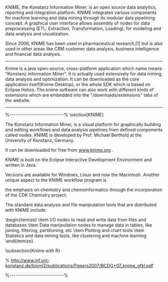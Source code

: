 KNIME, the Konstanz Information Miner, is an open source data analytics, reporting and integration platform. KNIME integrates various components for machine learning and data mining through its modular data pipelining concept. A graphical user interface allows assembly of nodes for data preprocessing (ETL: Extraction, Transformation, Loading), for modeling and data analysis and visualization.

Since 2006, KNIME has been used in pharmaceutical research,[1] but is also used in other areas like CRM customer data analysis, business intelligence and financial data analysis.

<hr>

Knime is a java open-source, cross-platform application which name means "Konstanz Information Miner". It is actually used extensively for data mining, data analysis and optimization. It can be downloaded as the core application itself(Knime Desktop), or the whole SDK which is based on Eclipse Helios. The knime software can also work with different kinds of extensions which are embedded into the "/downloads/extensions" tabs of the website.
<hr>
%---------------------------%
\section{KNIME}

The Konstanz Information Miner, is a visual platform for graphically building and editing workflows and data analysis pipelines from defined components called nodes. KNIME is developed by Prof. Michael Berthold at the University of Konstanz, Germany.

It can be downloaded for free from www.knime.org .


KNIME is built on the Eclipse Interactive Development Environment and written in Java.

Versions are available for Windows, Linux and now the Macintosh. Another unique aspect to the KNIME workflow program is

the emphasis on chemistry and chemoinformatics through the incorporation of the CDK Chemistry project.


The standard data analysis and file manipulation tools that are distributed with KNIME include:

\begin{itemize}
\item I/O nodes to read and write data from files and databases
\item Data manipulation nodes to manage data in tables, like joining, filtering, partitioning, etc
\item Plotting and chart tools
\item Statistics and data mining tools, like clustering and machine learning
\end{itemize}

\subsection{Knime with R}

% http://www.inf.uni-konstanz.de/bioml2/publications/Papers2007/BCDG+07_knime_gfkl.pdf


%---------------------------%
